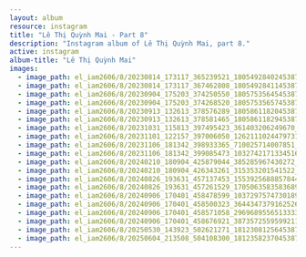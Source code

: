 ```yaml
---
layout: album
resource: instagram
title: "Lê Thị Quỳnh Mai - Part 8"
description: "Instagram album of Lê Thị Quỳnh Mai, part 8."
active: instagram
album-title: "Lê Thị Quỳnh Mai"
images:
  - image_path: el_iam2606/8/20230814_173117_365239521_18054928402453879_2410767652292624821_n.jpg
  - image_path: el_iam2606/8/20230814_173117_367462808_18054928411453879_4842061778309459921_n.jpg
  - image_path: el_iam2606/8/20230904_175203_374250550_18057535645453879_8733899297648788770_n.jpg
  - image_path: el_iam2606/8/20230904_175203_374268520_18057535657453879_2638498804301866082_n.jpg
  - image_path: el_iam2606/8/20230913_132613_378576289_18058611820453879_7553413671676644778_n.jpg
  - image_path: el_iam2606/8/20230913_132613_378581465_18058611829453879_1756221951547930755_n.jpg
  - image_path: el_iam2606/8/20231031_115813_397495423_361403206249670_7573569750233496253_n.jpg
  - image_path: el_iam2606/8/20231101_122157_397006050_1262111024479731_6246964916742584449_n.jpg
  - image_path: el_iam2606/8/20231106_181342_398933365_710025714007851_7784350681311524069_n.jpg
  - image_path: el_iam2606/8/20231106_181342_399085473_1032742171334516_7380254961644444832_n.jpg
  - image_path: el_iam2606/8/20240210_180904_425879044_385285967430272_6717937785146235210_n.jpg
  - image_path: el_iam2606/8/20240210_180904_426343261_315353201541522_7225730885595111980_n.jpg
  - image_path: el_iam2606/8/20240826_193631_457137453_1553925688857844_2728126654472903223_n.jpg
  - image_path: el_iam2606/8/20240826_193631_457261529_1705063583583689_3971953145230432487_n.jpg
  - image_path: el_iam2606/8/20240906_170401_458478599_1037297574730189_1306763875724828450_n.jpg
  - image_path: el_iam2606/8/20240906_170401_458500323_3644347379162526_1533411681881283496_n.jpg
  - image_path: el_iam2606/8/20240906_170401_458571058_2969689556513333_5084704235602877079_n.jpg
  - image_path: el_iam2606/8/20240906_170401_458676921_3873572559599211_2032524118484284185_n.jpg
  - image_path: el_iam2606/8/20250530_143923_502621271_18123081256453879_2870076718263520996_n.jpg
  - image_path: el_iam2606/8/20250604_213508_504108300_18123582370453879_414859943188465333_n.jpg
---
```

